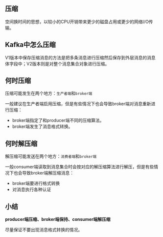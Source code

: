 ## 压缩

空间换时间的思想，以较小的CPU开销带来更少的磁盘占用或更少的网络I/O传输。



## Kafka中怎么压缩

V1版本中保存压缩消息的方法是把多条消息进行压缩然后保存到外层消息的消息体字段中；V2版本则是对整个消息集合对象进行压缩。



## 何时压缩

压缩可能发生在两个地方：`生产者端`和`broker端`

一般建议在生产者端启用压缩，但是有些情况下也会导致broker端对消息重新进行压缩：

- broker端指定了和producer端不同的压缩算法。
- broker端发生了消息格式转换。



## 何时解压缩

解压缩可能发送在两个地方：`消费者端`和`broker端`

一般consumer端读取到消息集合时会按对应的解压缩算法进行解压，但是有些情况下也会导致broker端解压缩消息：

- broker端要进行格式转换
- 对消息执行各种认证



## 小结

**producer端压缩、broker端保持、consumer端解压缩**

尽量保证不要出现消息格式转换的情况。
